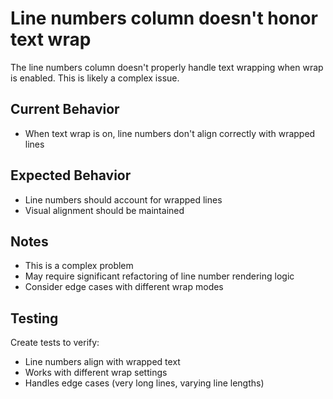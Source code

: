 # Line numbers column doesn't honor text wrap

The line numbers column doesn't properly handle text wrapping when wrap is enabled. This is likely a complex issue.

## Current Behavior

- When text wrap is on, line numbers don't align correctly with wrapped lines

## Expected Behavior

- Line numbers should account for wrapped lines
- Visual alignment should be maintained

## Notes

- This is a complex problem
- May require significant refactoring of line number rendering logic
- Consider edge cases with different wrap modes

## Testing

Create tests to verify:

- Line numbers align with wrapped text
- Works with different wrap settings
- Handles edge cases (very long lines, varying line lengths)
